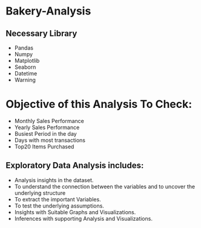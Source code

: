 # Bakery-Analysis

## Necessary Library

- Pandas
- Numpy
- Matplotlib
- Seaborn
- Datetime
- Warning

# Objective of this Analysis To Check:

- Monthly Sales Performance
- Yearly Sales Performance
- Busiest Period in the day
- Days with most transactions
- Top20 Items Purchased

## Exploratory Data Analysis includes:

- Analysis insights in the dataset.
- To understand the connection between the variables and to uncover the underlying structure
- To extract the important Variables.
- To test the underlying assumptions.
- Insights with Suitable Graphs and Visualizations.
- Inferences with supporting Analysis and Visualizations.
